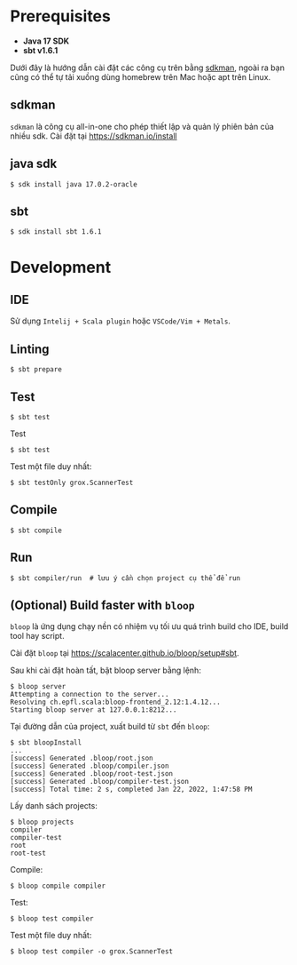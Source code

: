 # Prerequisites
* **Java 17 SDK**
* **sbt v1.6.1**


Dưới đây là hướng dẫn cài đặt các công cụ trên bằng [sdkman](https://sdkman.io), ngoài ra bạn cũng có thể tự tải xuồng dùng homebrew trên Mac hoặc apt trên Linux.

## sdkman
`sdkman` là công cụ all-in-one cho phép thiết lập và quản lý phiên bản của nhiều sdk. Cài đặt tại https://sdkman.io/install

## java sdk
```
$ sdk install java 17.0.2-oracle
```

## sbt
```
$ sdk install sbt 1.6.1
```

# Development

## IDE
Sử dụng `Intelij + Scala plugin` hoặc `VSCode/Vim + Metals`.

## Linting

```
$ sbt prepare
```

## Test

```
$ sbt test
```

Test 

```
$ sbt test
```

Test một file duy nhất:
```
$ sbt testOnly grox.ScannerTest
```

## Compile

```
$ sbt compile
```

## Run

```
$ sbt compiler/run  # lưu ý cần chọn project cụ thể để run
```


## (Optional) Build faster with `bloop`
`bloop` là ứng dụng chạy nền có nhiệm vụ tối ưu quá trình build cho IDE, build tool hay script.

Cài đặt `bloop` tại https://scalacenter.github.io/bloop/setup#sbt.

Sau khi cài đặt hoàn tất, bật bloop server bằng lệnh:
```
$ bloop server
Attempting a connection to the server...
Resolving ch.epfl.scala:bloop-frontend_2.12:1.4.12...
Starting bloop server at 127.0.0.1:8212...
```

Tại đường dẫn của project, xuất build từ `sbt` đến `bloop`:
```
$ sbt bloopInstall
...
[success] Generated .bloop/root.json
[success] Generated .bloop/compiler.json
[success] Generated .bloop/root-test.json
[success] Generated .bloop/compiler-test.json
[success] Total time: 2 s, completed Jan 22, 2022, 1:47:58 PM

```

Lấy danh sách projects:

```
$ bloop projects
compiler
compiler-test
root
root-test
```


Compile:

```
$ bloop compile compiler
```

Test:

```
$ bloop test compiler
```

Test một file duy nhất:

```
$ bloop test compiler -o grox.ScannerTest
```

